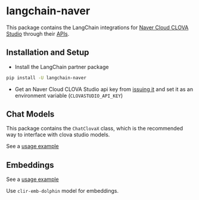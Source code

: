 # langchain-naver

This package contains the LangChain integrations for [Naver Cloud CLOVA Studio](https://clovastudio.ncloud.com/) through their [APIs](https://api.ncloud-docs.com/docs/clovastudio-chatcompletions).

## Installation and Setup

- Install the LangChain partner package
```bash
pip install -U langchain-naver
```

- Get an Naver Cloud CLOVA Studio api key from [issuing it](https://api.ncloud-docs.com/docs/ai-naver-clovastudio-summary#API%ED%82%A4) and set it as an environment variable (`CLOVASTUDIO_API_KEY`)

## Chat Models

This package contains the `ChatClovaX` class, which is the recommended way to interface with clova studio models.

See a [usage example](https://python.langchain.com/docs/integrations/chat/naver/)

## Embeddings

See a [usage example](https://python.langchain.com/docs/integrations/text_embedding/naver)

Use `clir-emb-dolphin` model for embeddings.
